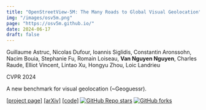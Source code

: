 ```yaml
---
title: "OpenStreetView-5M: The Many Roads to Global Visual Geolocation"
img: "/images/osv5m.png"
page: "https://osv5m.github.io/"
date: 2024-06-17
draft: false
---
```

Guillaume Astruc, Nicolas Dufour, Ioannis Siglidis, Constantin Aronssohn, Nacim Bouia, Stephanie Fu, Romain Loiseau, **Van Nguyen Nguyen**, Charles Raude, Elliot Vincent, Lintao Xu, Hongyu Zhou, Loic Landrieu

CVPR 2024  

A new benchmark for visual geolocation (~Geoguessr).

[[project page]](https://osv5m.github.io/)   [[arXiv]](https://arxiv.org/abs/2404.18873)   [[code]](https://github.com/gastruc/osv5m) [![GitHub Repo stars](https://img.shields.io/github/stars/gastruc/osv5m?style=social)](https://github.com/gastruc/osv5m/stargazers)
[![GitHub forks](https://img.shields.io/github/forks/gastruc/osv5m?style=social)](https://github.com/gastruc/osv5m/network/members)